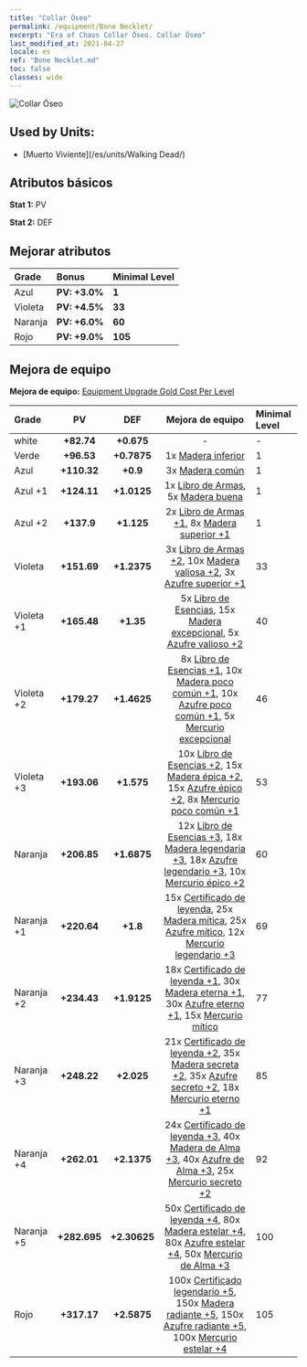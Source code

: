 ```yaml
---
title: "Collar Óseo"
permalink: /equipment/Bone Necklet/
excerpt: "Era of Chaos Collar Óseo. Collar Óseo"
last_modified_at: 2021-04-27
locale: es
ref: "Bone Necklet.md"
toc: false
classes: wide
---
```


  ![Collar Óseo](/images/e/e_3022.png)

## Used by Units:

* [Muerto Viviente](/es/units/Walking Dead/) 


## Atributos básicos
 **Stat 1:** PV

 **Stat 2:** DEF

## Mejorar atributos

  |     Grade    |   Bonus | Minimal Level | 
  |:-------------|:--------|:--------------| 
  | Azul | **PV: +3.0%** | **1** | 
  | Violeta | **PV: +4.5%** | **33** | 
  | Naranja | **PV: +6.0%** | **60** | 
  | Rojo | **PV: +9.0%** | **105** | 


## Mejora de equipo
 **Mejora de equipo:** [Equipment Upgrade Gold Cost Per Level](/equipment/EquipmentUpgradeCostPerLevel/) 

  |          Grade      | PV | DEF | Mejora de equipo | Minimal Level |
  |:--------------------|:---------:|:---------:|:----------------:|:--------------|
  | white | **+82.74** | **+0.675** | - | - |
  | Verde | **+96.53** | **+0.7875** | 1x [Madera inferior](/ItemsES/mat_1/) | 1 |
  | Azul | **+110.32** | **+0.9** | 3x [Madera común](/ItemsES/mat_7/) | 1 |
  | Azul +1 | **+124.11** | **+1.0125** | 1x [Libro de Armas](/ItemsES/mat_18/), 5x [Madera buena](/ItemsES/mat_13/) | 1 |
  | Azul +2 | **+137.9** | **+1.125** | 2x [Libro de Armas +1](/ItemsES/mat_25/), 8x [Madera superior +1](/ItemsES/mat_20/) | 1 |
  | Violeta | **+151.69** | **+1.2375** | 3x [Libro de Armas +2](/ItemsES/mat_32/), 10x [Madera valiosa +2](/ItemsES/mat_27/), 3x [Azufre superior +1](/ItemsES/mat_22/) | 33 |
  | Violeta +1 | **+165.48** | **+1.35** | 5x [Libro de Esencias](/ItemsES/mat_39/), 15x [Madera excepcional](/ItemsES/mat_34/), 5x [Azufre valioso +2](/ItemsES/mat_29/) | 40 |
  | Violeta +2 | **+179.27** | **+1.4625** | 8x [Libro de Esencias +1](/ItemsES/mat_46/), 10x [Madera poco común +1](/ItemsES/mat_41/), 10x [Azufre poco común +1](/ItemsES/mat_43/), 5x [Mercurio excepcional](/ItemsES/mat_35/) | 46 |
  | Violeta +3 | **+193.06** | **+1.575** | 10x [Libro de Esencias +2](/ItemsES/mat_53/), 15x [Madera épica +2](/ItemsES/mat_48/), 15x [Azufre épico +2](/ItemsES/mat_50/), 8x [Mercurio poco común +1](/ItemsES/mat_42/) | 53 |
  | Naranja | **+206.85** | **+1.6875** | 12x [Libro de Esencias +3](/ItemsES/mat_60/), 18x [Madera legendaria +3](/ItemsES/mat_55/), 18x [Azufre legendario +3](/ItemsES/mat_57/), 10x [Mercurio épico +2](/ItemsES/mat_49/) | 60 |
  | Naranja +1 | **+220.64** | **+1.8** | 15x [Certificado de leyenda](/ItemsES/mat_67/), 25x [Madera mítica](/ItemsES/mat_62/), 25x [Azufre mítico](/ItemsES/mat_64/), 12x [Mercurio legendario +3](/ItemsES/mat_56/) | 69 |
  | Naranja +2 | **+234.43** | **+1.9125** | 18x [Certificado de leyenda +1](/ItemsES/mat_74/), 30x [Madera eterna +1](/ItemsES/mat_69/), 30x [Azufre eterno +1](/ItemsES/mat_71/), 15x [Mercurio mítico](/ItemsES/mat_63/) | 77 |
  | Naranja +3 | **+248.22** | **+2.025** | 21x [Certificado de leyenda +2](/ItemsES/mat_81/), 35x [Madera secreta +2](/ItemsES/mat_76/), 35x [Azufre secreto +2](/ItemsES/mat_78/), 18x [Mercurio eterno +1](/ItemsES/mat_70/) | 85 |
  | Naranja +4 | **+262.01** | **+2.1375** | 24x [Certificado de leyenda +3](/ItemsES/mat_88/), 40x [Madera de Alma +3](/ItemsES/mat_83/), 40x [Azufre de Alma +3](/ItemsES/mat_85/), 25x [Mercurio secreto +2](/ItemsES/mat_77/) | 92 |
  | Naranja +5 | **+282.695** | **+2.30625** | 50x [Certificado de leyenda +4](/ItemsES/mat_95/), 80x [Madera estelar +4](/ItemsES/mat_90/), 80x [Azufre estelar +4](/ItemsES/mat_92/), 50x [Mercurio de Alma +3](/ItemsES/mat_84/) | 100 |
  | Rojo | **+317.17** | **+2.5875** | 100x [Certificado legendario +5](/ItemsES/mat_102/), 150x [Madera radiante +5](/ItemsES/mat_97/), 150x [Azufre radiante +5](/ItemsES/mat_99/), 100x [Mercurio estelar +4](/ItemsES/mat_91/) | 105 |

